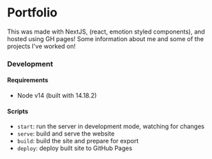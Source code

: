# Portfolio

<!-- some badges -->

This was made with NextJS, (react, emotion styled components), and hosted using GH pages! Some information about me and some of the projects I've worked on!


### Development

#### Requirements
* Node v14 (built with 14.18.2)

#### Scripts
* `start`: run the server in development mode, watching for changes
* `serve`: build and serve the website
* `build`: build the site and prepare for export
* `deploy`: deploy built site to GitHub Pages